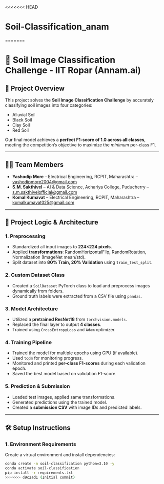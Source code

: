 <<<<<<< HEAD
# Soil-Classification_anam
=======
# 🌱 Soil Image Classification Challenge - IIT Ropar (Annam.ai)

## 📌 Project Overview
This project solves the **Soil Image Classification Challenge** by accurately classifying soil images into four categories:
- Alluvial Soil
- Black Soil
- Clay Soil
- Red Soil

Our final model achieves a **perfect F1-score of 1.0 across all classes**, meeting the competition’s objective to maximize the *minimum* per-class F1.

---

## 👨‍💻 Team Members
- **Yashodip More** – Electrical Engineering, RCPIT, Maharashtra – yashodipmore2004@gmail.com  
- **S.M. Sakthivel** – AI & Data Science, Achariya College, Puducherry – s.m.sakthivelofficial@gmail.com  
- **Komal Kumavat** – Electrical Engineering, RCPIT, Maharashtra – komalkumavat025@gmail.com

---

## 🧠 Project Logic & Architecture

### 1. **Preprocessing**
- Standardized all input images to **224×224 pixels**.
- Applied **transformations**: RandomHorizontalFlip, RandomRotation, Normalization (ImageNet mean/std).
- Split dataset into **80% Train, 20% Validation** using `train_test_split`.

### 2. **Custom Dataset Class**
- Created a `SoilDataset` PyTorch class to load and preprocess images dynamically from folders.
- Ground truth labels were extracted from a CSV file using `pandas`.

### 3. **Model Architecture**
- Utilized a **pretrained ResNet18** from `torchvision.models`.
- Replaced the final layer to output **4 classes**.
- Trained using `CrossEntropyLoss` and `Adam` optimizer.

### 4. **Training Pipeline**
- Trained the model for multiple epochs using GPU (if available).
- Used `tqdm` for monitoring progress.
- Monitored and printed **per-class F1-scores** during each validation epoch.
- Saved the best model based on validation F1-score.

### 5. **Prediction & Submission**
- Loaded test images, applied same transformations.
- Generated predictions using the trained model.
- Created a **submission CSV** with image IDs and predicted labels.

---

## 🛠️ Setup Instructions

### 1. Environment Requirements
Create a virtual environment and install dependencies:

```bash
conda create -n soil-classification python=3.10 -y
conda activate soil-classification
pip install -r requirements.txt
>>>>>>> d9c2ad1 (Initial commit)
